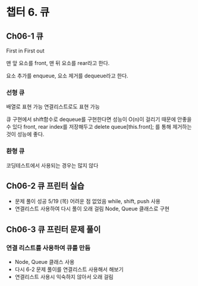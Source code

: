 # 챕터 6. 큐

## Ch06-1 큐

First in First out

맨 앞 요소를 front, 맨 뒤 요소를 rear라고 한다.

요소 추가를 enqueue, 요소 제거를 dequeue라고 한다.

### 선형 큐

배열로 표현 가능
연결리스트로도 표현 가능

큐 구현에서 shift함수로 dequeue를 구현한다면 성능이 O(n)이 걸리기 때문에 안좋을 수 있다
front, rear index를 저장해두고 delete queue[this.front]; 를 통해 제거하는 것이 성능에 좋다.

### 환형 큐

코딩테스트에서 사용되는 경우는 많지 않다

## Ch06-2 큐 프린터 실습

- 문제 풀이 성공 5/19 (목) 어려운 점 없었음 while, shift, push 사용
- 연결리스트 사용하여 다시 풀이 오래 걸림 Node, Queue 클래스로 구현

## Ch06-3 큐 프린터 문제 풀이

### 연결 리스트를 사용하여 큐를 만듬

- Node, Queue 클래스 사용
- 다시 6-2 문제 풀이를 연결리스트 사용해서 해보기
- 연결리스트 사용시 익숙하지 않아서 오래 걸림
